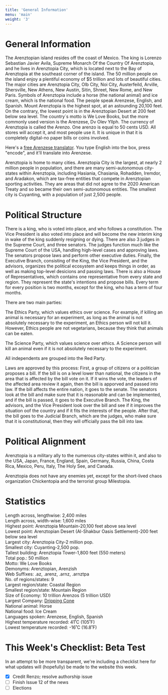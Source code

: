 ```yaml
---
title: 'General Information'
menu: 'main'
weight: '3'
---
```


# General Information
The Arenztopian island resides off the coast of Mexico. The king is Lorenzo Sebastian Javier Avila, Supreme Monarch Of the Country Of Arenztopia, and he lives in Arenztopia City, which is located next to the Bay of Arenztopia at the southeast corner of the island. The 50 million people on the island enjoy a plentiful economy of $5 trillion and lots of beautiful cities. The major cities are Arenztopia City, Olb City, Noi City, Austerfeild, Arville, Shersville, New Athens, New Austin, Sitin, Shreet, New Rome, and New Paris. Symbols of Arenztopia include a horse (the national animal) and ice cream, which is the national food. The people speak Arenzese, English, and Spanish. Mount Arenztopia is the highest spot, at an astounding 20,100 feet. On the contrary, the lowest point is in the Arenztopian Desert at 200 feet below sea level. The country´s motto is We Love Books, but the more commonly used version is the Arenzese, Dv Olev Yllph. The currency of Arenztopia is called the Arenzo. One arenzo is equal to 50 cents USD. All stores will accept it, and most people use it. It is unique in that it is completely digital-no paper bills or coins involved.

Here's a [free Arenzese translator](https://www.theproblemsite.com/reference/mathematics/codes/backwards-alphabet-code). You type English into the box, press "encode", and it'll translate into Arenzese.   
 
Arenztopia is home to many cities. Arenztopia City is the largest, at nearly 2 million people in population, and there are many semi-autonomous city-states within Arenztopia, including Hasiania, Chasiania, Rohadden, Iremdor, and Aradakon, which are tax-free entities that compete in Arenztopian sporting activities. They are areas that did not agree to the 2020 American Treaty and so became their own semi-autonomous entities. The smallest city is Cuyanting, with a population of just 2,500 people.  

# Political Structure
There is a king, who is voted into place, and who follows a constitution. The Vice President is also voted into place and will become the new interim king in wake of the king suddenly resigning or dying. There are also 3 judges in the Supreme Court, and three senators. The judges function much like the Supreme Court of the USA, handling high-level cases and approving laws. The senators propose laws and perform other executive duties. Finally, the Executive Branch, consisting of the King, the Vice President, and the advisors, organizes the political ecosystem and keeps things in order, as well as making top-level desicions and passing laws. There is also a House of Representatives, which contains one representative from every state and region. They represent the state's intentions and propose bills. Every term for every position is two months, except for the king, who has a term of four months.

There are two main parties: 

The Ethics Party, which values ethics over science. For example, if killing an animal is necessary for an experiment, as long as the animal is not absolutely necessary to the experiment, an Ethics person will not kill it. However, Ethics people are not vegetarians, because they think that animals can be eaten.

The Science Party, which values science over ethics. A Science person will kill an animal even if it is not absolutely necessary to the experiment.

All independents are grouped into the Red Party.

Laws are approved by this process: First, a group of citizens or a politician proposes a bill. If the bill is on a level lower than national, the citizens in the area that is affected by the bill vote on it. If it wins the vote, the leaders of the affected area review it again, then the bill is apporved and passed into law. If the bill affects the entire nation, it goes to the senate. The senators look at the bill and make sure that it is reasonable and can be implemented, and if the bill is passed, it goes to the Executive Branch. The King, the advisors, and the Vice President look over the bill and see if it improves the situation oof the country and if it fits the interests of the people. After that, the bill goes to the Judicial Branch, which are the judges, who make sure that it is constitutional, then they will officially pass the bill into law.

# Political Alignment
Arenztopia is a military ally to the numerous city-states within it, and also to the USA, Japan, France, England, Spain, Germany, Russia, China, Costa Rica, Mexico, Peru, Italy, The Holy See, and Canada.

Arenztopia does not have any enemies yet, except for the short-lived chaos organization Chickentopia and the terrorist group Milestopia.

# Statistics
Length across, lengthwise: 2,400 miles   
Length across, width-wise: 1,600 miles   
Highest point: Arenztopia Mountain-20,100 feet above sea level   
Lowest point: Arenztopian Desert (Al-Shakbur Oasis Settlement)-200 feet below sea level   
Largest city: Arenztopia City-2 million pop.   
Smallest city: Cuyanting-2,500 pop.   
Tallest building: Arenztopia Tower-1,800 feet (550 meters)    
Total pop.: 50 million   
Motto: We Love Books    
Demonyms: Arenztopian, Arenzish    
Web Suffixes: .az, .arenz, .arnz, .arnztpa    
No. of regions/states: 9   
Largest region/state: Coastal Region   
Smallest region/state: Mountain Region   
Size of Economy: 10 trillion Arenzos (5 trillion USD)    
Largest Company: [Dripping Cone](https://sites.google.com/view/drippingcone-com/home)    
National animal: Horse    
National food: Ice Cream    
Languages spoken: Arenzese, English, Spanish   
Highest temperature recorded: 41˚C (105˚F)   
Lowest temperature recorded: -16˚C (16.8˚F)    

# This Week's Checklist: Beta Test

In an attempt to be more transparent, we're including a checklist here for what updates will (hopefully) be made to the website this week.

- [x] Credit Renzo; resolve authorship issue
- [ ] Finish Issue 12 of the news
- [ ] Elections
